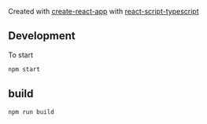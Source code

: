 Created with [create-react-app](https://github.com/facebook/create-react-app)
with [react-script-typescript](https://github.com/wmonk/create-react-app-typescript#readme)

## Development

To start

```javascript
npm start
```

## build

```js
npm run build
```
